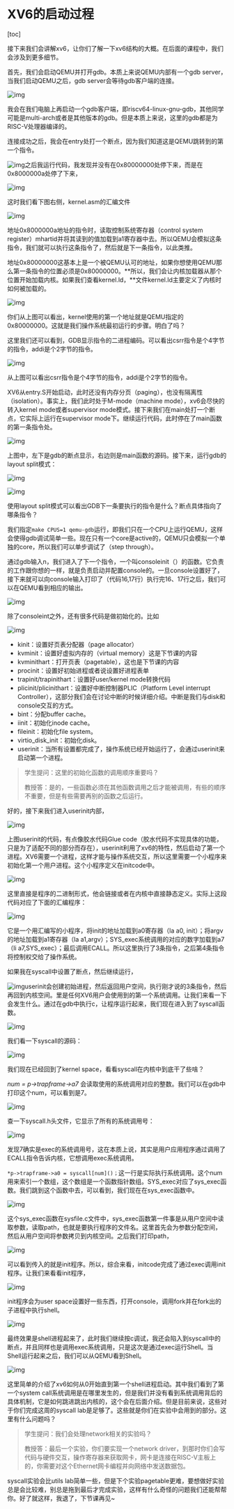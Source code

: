# XV6的启动过程

[toc]

接下来我们会讲解xv6，让你们了解一下xv6结构的大概。在后面的课程中，我们会涉及到更多细节。

首先，我们会启动QEMU并打开gdb。本质上来说QEMU内部有一个gdb server，当我们启动QEMU之后，gdb server会等待gdb客户端的连接。

![img](.assets/image%20(122).png)

我会在我们电脑上再启动一个gdb客户端，即riscv64-linux-gnu-gdb，其他同学可能是multi-arch或者是其他版本的gdb。但是本质上来说，这里的gdb都是为RISC-V处理器编译的。

连接成功之后，我会在entry处打一个断点，因为我们知道这是QEMU跳转到的第一个指令。

![img](.assets/image%20(113).png)之后我运行代码，我发现并没有在0x80000000处停下来，而是在0x8000000a处停了下来，

![img](.assets/image%20(126).png)

这时我们看下图右侧，kernel.asm的汇编文件

![img](.assets/image%20(119).png)

地址0x8000000a地址的指令时，读取控制系统寄存器（control system register）mhartid并将其读到的值加载到a1寄存器中去。所以QEMU会模拟这条指令，我们就可以执行这条指令了，然后就是下一条指令，以此类推。

地址0x80000000这基本上是一个被QEMU认可的地址，如果你想使用QEMU那么第一条指令的位置必须是0x80000000。**所以，我们会让内核加载器从那个位置开始加载内核。如果我们查看kernel.ld，**文件kernel.ld主要定义了内核时如何被加载的。

![img](.assets/image%20(130).png)

你们从上图可以看出，kernel使用的第一个地址就是QEMU指定的0x80000000。这就是我们操作系统最初运行的步骤。明白了吗？

这里我们还可以看到，GDB显示指令的二进程编码。可以看出csrr指令是个4字节的指令，addi是个2字节的指令。

![img](.assets/image%20(105).png)

从上图可以看出csrr指令是个4字节的指令，addi是个2字节的指令。

XV6从entry.S开始启动，此时还没有内存分页（paging），也没有隔离性（isolation）。事实上，我们此时处于M-mode（machine mode），xv6会尽快的转入kernel mode或者supervisor mode模式。接下来我们在main处打一个断点，它实际上运行在supervisor mode下。继续运行代码，此时停在了main函数的第一条指令处。

![img](.assets/image%20(127).png)

上图中，左下是gdb的断点显示，右边则是main函数的源码。接下来，运行gdb的layout split模式：

![img](.assets/image%20(106).png)

![img](.assets/image%20(110).png)

使用layout split模式可以看出GDB下一条要执行的指令是什么？断点具体指向了哪条指令？

我们指定`make CPUS=1 qemu-gdb`运行，即我们只在一个CPU上运行QEMU，这样会使得gdb调试简单一些。现在只有一个core是active的，QEMU只会模拟一个单独的core，所以我们可以单步调试了（step through）。

通过gdb输入n，我们进入了下一个指令，一个叫consoleinit（）的函数。它负责的工作跟你想的一样，就是负责启动并配置console的。一旦console设置好了，接下来就可以向console输入打印了（代码16,17行）执行完16、17行之后，我们可以在QEMU看到相应的输出。

![img](.assets/image%20(128).png)

除了consoleint之外，还有很多代码是做初始化的。比如

![img](.assets/image%20(129).png)

* kinit：设置好页表分配器（page allocator）
* kvminit：设置好虚拟内存的（virtual memory）这是下节课的内容
* kvminithart：打开页表（pagetable），这也是下节课的内容
* procinit：设置好初始进程或者说设置好进程表单
* trapinit/trapinithart：设置好user/kernel mode转换代码
* plicinit/plicinithart：设置好中断控制器PLIC（Platform Level interrupt Controller），这部分我们会在讨论中断的时候详细介绍。中断是我们与disk和console交互的方式。
* bint：分配buffer cache。
* iinit：初始化inode cache。
* fileinit：初始化file system。
* virtio_disk_init：初始化disk。
* userinit：当所有设置都完成了，操作系统已经开始运行了，会通过userinit来启动第一个进程。

>学生提问：这里的初始化函数的调用顺序重要吗？
>
>教授答：是的，一些函数必须在其他函数调用之后才能被调用，有些的顺序不重要，但是有些需要再别的函数之后运行。

好的，接下来我们进入userinit内部，

![img](.assets/image%20(123).png)

上图userinit的代码，有点像胶水代码Glue code（胶水代码不实现具体的功能，只是为了适配不同的部分而存在），userinit利用了xv6的特性，然后启动了第一个进程。XV6需要一个进程，这样才能与操作系统交互，所以这里需要一个小程序来初始化第一个用户进程。这个小程序定义在initcode中。

![img](.assets/image%20(124).png)

这里直接是程序的二进制形式，他会链接或者在内核中直接静态定义。实际上这段代码对应了下面的汇编程序：

![img](.assets/image%20(120).png)

它是一个用汇编写的小程序，将init的地址加载到a0寄存器（la a0, init）；将argv的地址加载到a1寄存器（la a1,argv）；SYS_exec系统调用的对应的数字加载到a7（li a7,SYS_exec）；最后调用ECALL。所以这里执行了3条指令，之后第4条指令将控制权交给了操作系统。

如果我在syscall中设置了断点，然后继续运行，

![img](.assets/image%20(112).png)userinit会创建初始进程，然后返回用户空间，执行刚才说的3条指令，然后再回到内核空间。里是任何XV6用户会使用到的第一个系统调用。让我们来看一下会发生什么。通过在gdb中执行c，让程序运行起来，我们现在进入到了syscall函数。

![img](.assets/image%20(125).png)

我们看一下syscall的源码：

![img](.assets/image%20(108).png)

我们现在已经回到了kernel space，看看syscall在内核中到底干了些啥？

*num = p->trapframe->a7* 会读取使用的系统调用对应的整数。我们可以在gdb中打印这个num，可以看到是7。

![img](.assets/image%20(117).png)

查一下syscall.h头文件，它显示了所有的系统调用号：

![img](.assets/image%20(118).png)

发现7确实是exec的系统调用号，这在本质上说，其实是用户应用程序通过调用了ECALL指令告诉内核，它想调用exec系统调用。

`*p->trapframe->a0 = syscall[num]()；`这一行是实际执行系统调用。这个num用来索引一个数组，这个数组是一个函数指针数组。SYS_exec对应了sys_exec函数。我们跳到这个函数中去，可以看到，我们现在在sys_exec函数中。

![img](.assets/image%20(107).png)

这个sys_exec函数在sysfile.c文件中，sys_exec函数第一件事是从用户空间中读取参数，读取path，也就是要执行程序的文件名。这里首先会为参数分配空间，然后从用户空间将参数拷贝到内核空间。之后我们打印path，

![img](.assets/image%20(114).png)

可以看到传入的就是init程序。所以，综合来看，initcode完成了通过exec调用init程序。让我们来看看init程序，

![img](.assets/image%20(111).png)

init程序会为user space设置好一些东西，打开console，调用fork并在fork出的子进程中执行shell。

![img](.assets/image%20(104).png)

最终效果是shell进程起来了，此时我们继续按c调试，我还会陷入到syscall中的断点，并且同样也是调用exec系统调用，只是这次是通过exec运行Shell。当Shell运行起来之后，我们可以从QEMU看到Shell。

![img](.assets/image%20(109).png)

这里简单的介绍了xv6如何从0开始直到第一个shell进程启动。其中我们看到了第一个system call系统调用是在哪里发生的，但是我们并没有看到系统调用背后的具体机制，它是如何跳进跳出内核的，这个会在后面介绍。但是目前来说，这些对于你们完成这周的syscall lab是足够了。这些就是你们在实验中会用到的部分。这里有什么问题吗？

>学生提问：我们会处理network相关的实验吗？
>
>教授答：最后一个实验，你们要实现一个network driver，到那时你们会写代码与硬件交互，操作寄存器来获取网卡，网卡是连接在RISC-V主板上的，你需要对这个Ethernet网卡编程并向网络中发送数据包。

syscall实验会比utils lab简单一些，但是下个实验pagetable更难，要想做好实验总是会比较难，别总是拖到最后才完成实验，这样有什么奇怪的问题我们还能帮帮你。好了就这样，我退了，下节课再见~